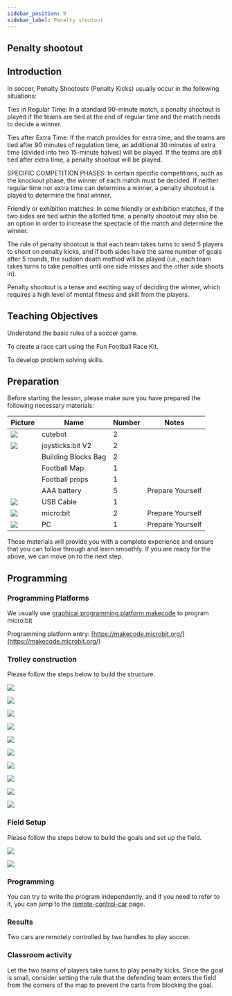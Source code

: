 ```yaml
---
sidebar_position: 9
sidebar_label: Penalty shootout
---
```


## Penalty shootout ##

## Introduction

In soccer, Penalty Shootouts (Penalty Kicks) usually occur in the following situations:

Ties in Regular Time: In a standard 90-minute match, a penalty shootout is played if the teams are tied at the end of regular time and the match needs to decide a winner.

Ties after Extra Time: If the match provides for extra time, and the teams are tied after 90 minutes of regulation time, an additional 30 minutes of extra time (divided into two 15-minute halves) will be played. If the teams are still tied after extra time, a penalty shootout will be played.

SPECIFIC COMPETITION PHASES: In certain specific competitions, such as the knockout phase, the winner of each match must be decided. If neither regular time nor extra time can determine a winner, a penalty shootout is played to determine the final winner.

Friendly or exhibition matches: In some friendly or exhibition matches, if the two sides are tied within the allotted time, a penalty shootout may also be an option in order to increase the spectacle of the match and determine the winner.

The rule of penalty shootout is that each team takes turns to send 5 players to shoot on penalty kicks, and if both sides have the same number of goals after 5 rounds, the sudden death method will be played (i.e., each team takes turns to take penalties until one side misses and the other side shoots in).

Penalty shootout is a tense and exciting way of deciding the winner, which requires a high level of mental fitness and skill from the players.

## Teaching Objectives

Understand the basic rules of a soccer game.

To create a race cart using the Fun Football Race Kit.

To develop problem solving skills.

## Preparation

Before starting the lesson, please make sure you have prepared the following necessary materials:

| Picture | **Name** | **Number** | **Notes** |
| --- | --- | --- | --- |
| ![](https://wiki-media-ef.oss-cn-hongkong.aliyuncs.com/docs/microbit/microbit-smart-car/microbit-smart-cutebot/images/cutebot_01_01.jpg) | cutebot | 2 |  |
| ![](https://wiki-media-ef.oss-cn-hongkong.aliyuncs.com/docs/microbit/expansion-board/images/joystick_v2_01.png) | joysticks:bit V2 | 2 |  |
|  | Building Blocks Bag | 2 |  |
|  | Football Map | 1 |  |
|  | Football props | 1 |  |
|  | AAA battery | 5 | Prepare Yourself |
| ![](https://wiki-media-ef.oss-cn-hongkong.aliyuncs.com/docs/microbit/interesting-case/cutebot-fun-football-game-kit/cases-libraries/images/USB-data-cable.png) | USB Cable | 1 |   |
| ![](https://wiki-media-ef.oss-cn-hongkong.aliyuncs.com/docs/microbit/interesting-case/cutebot-fun-football-game-kit/cases-libraries/images/microbit.png) | micro:bit | 2 | Prepare Yourself |
| ![](https://wiki-media-ef.oss-cn-hongkong.aliyuncs.com/docs/microbit/interesting-case/cutebot-fun-football-game-kit/cases-libraries/images/pc.png) | PC | 1 | Prepare Yourself |

These materials will provide you with a complete experience and ensure that you can follow through and learn smoothly. If you are ready for the above, we can move on to the next step.


## Programming

### Programming Platforms

We usually use [graphical programming platform makecode](https://makecode.microbit.org/) to program micro:bit

Programming platform entry: [https://makecode.microbit.org/](https://makecode.microbit.org/)

### Trolley construction

Please follow the steps below to build the structure.

![](https://wiki-media-ef.oss-cn-hongkong.aliyuncs.com/docs/microbit/interesting-case/cutebot-fun-football-game-kit/cases-libraries/images/football-game-step-01.png)

![](https://wiki-media-ef.oss-cn-hongkong.aliyuncs.com/docs/microbit/interesting-case/cutebot-fun-football-game-kit/cases-libraries/images/football-game-step-02.png)

![](https://wiki-media-ef.oss-cn-hongkong.aliyuncs.com/docs/microbit/interesting-case/cutebot-fun-football-game-kit/cases-libraries/images/football-game-step-03.png)

![](https://wiki-media-ef.oss-cn-hongkong.aliyuncs.com/docs/microbit/interesting-case/cutebot-fun-football-game-kit/cases-libraries/images/football-game-step-04.png)

![](https://wiki-media-ef.oss-cn-hongkong.aliyuncs.com/docs/microbit/interesting-case/cutebot-fun-football-game-kit/cases-libraries/images/football-game-step-05.png)

![](https://wiki-media-ef.oss-cn-hongkong.aliyuncs.com/docs/microbit/interesting-case/cutebot-fun-football-game-kit/cases-libraries/images/football-game-step-06.png)

![](https://wiki-media-ef.oss-cn-hongkong.aliyuncs.com/docs/microbit/interesting-case/cutebot-fun-football-game-kit/cases-libraries/images/football-game-step-07.png)

![](https://wiki-media-ef.oss-cn-hongkong.aliyuncs.com/docs/microbit/interesting-case/cutebot-fun-football-game-kit/cases-libraries/images/football-game-step-08.png)

![](https://wiki-media-ef.oss-cn-hongkong.aliyuncs.com/docs/microbit/interesting-case/cutebot-fun-football-game-kit/cases-libraries/images/football-game-step-09.png)

![](https://wiki-media-ef.oss-cn-hongkong.aliyuncs.com/docs/microbit/interesting-case/cutebot-fun-football-game-kit/cases-libraries/images/football-game-step-10.png)

### Field Setup

Please follow the steps below to build the goals and set up the field.

![](https://wiki-media-ef.oss-cn-hongkong.aliyuncs.com/docs/microbit/interesting-case/cutebot-fun-football-game-kit/cases-libraries/images/football-game-step-11.png)

![](https://wiki-media-ef.oss-cn-hongkong.aliyuncs.com/docs/microbit/interesting-case/cutebot-fun-football-game-kit/cases-libraries/images/football-game-step-12.png)

### Programming

You can try to write the program independently, and if you need to refer to it, you can jump to the [remote-control-car]() page.

### Results

Two cars are remotely controlled by two handles to play soccer.

### Classroom activity

Let the two teams of players take turns to play penalty kicks. Since the goal is small, consider setting the rule that the defending team enters the field from the corners of the map to prevent the carts from blocking the goal.
